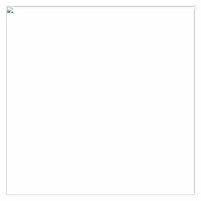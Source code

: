 [<img width="500" src="https://github-readme-stats.vercel.app/api?username=bigDado&include_all_commits=true&count_private=true&show_icons=true&theme=dark"/>](https://github.com/bigDado/) 
